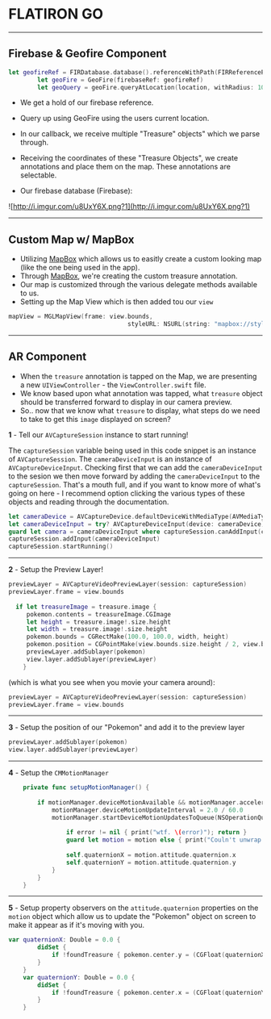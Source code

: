 
# FLATIRON GO

---


## Firebase & Geofire Component

```swift
let geofireRef = FIRDatabase.database().referenceWithPath(FIRReferencePath.treasureLocations)
        let geoFire = GeoFire(firebaseRef: geofireRef)
        let geoQuery = geoFire.queryAtLocation(location, withRadius: 10.0)
```

* We get a hold of our firebase reference.
* Query up using GeoFire using the users current location.
* In our callback, we receive multiple "Treasure" objects" which we parse through.
* Receiving the coordinates of these "Treasure Objects", we create annotations and place them on the map. These annotations are selectable.


* Our firebase database (Firebase):

![http://i.imgur.com/u8UxY6X.png?1](http://i.imgur.com/u8UxY6X.png?1)

---


## Custom Map w/ MapBox

* Utilizing [MapBox](https://www.mapbox.com/ios-sdk/api/3.3.0/) which allows us to easitly create a custom looking map (like the one being used in the app).
* Through [MapBox](https://www.mapbox.com/ios-sdk/api/3.3.0/), we're creating the custom treasure annotation.
* Our map is customized through the various delegate methods available to us.
* Setting up the Map View which is then added tou our `view`

```swift
mapView = MGLMapView(frame: view.bounds,
                                 styleURL: NSURL(string: "mapbox://styles/ianrahman/ciqodpgxe000681nm8xi1u1o9"))
```

---

## AR Component

* When the `treasure` annotation is tapped on the Map, we are presenting a new `UIViewController` - the `ViewController.swift` file. 
* We know based upon what annotation was tapped, what `treasure` object should be transferred forward to display in our camera preview.
* So.. now that we know what `treasure` to display, what steps do we need to take to get this `image` displayed on screen?

**1** - Tell our `AVCaptureSession` instance to start running!

The `captureSession` variable being used in this code snippet is an instance of `AVCaptureSession`. The `cameraDeviceInput` is an instance of `AVCaptureDeviceInput`. Checking first that we can add the `cameraDeviceInput` to the sesion we then move forward by adding the `cameraDeviceInput` to the `captureSession`. That's a mouth full, and if you want to know more of what's going on here - I recommend option clicking the various types of these objects and reading through the documentation. 

```swift
let cameraDevice = AVCaptureDevice.defaultDeviceWithMediaType(AVMediaTypeVideo)
let cameraDeviceInput = try? AVCaptureDeviceInput(device: cameraDevice)
guard let camera = cameraDeviceInput where captureSession.canAddInput(camera) else { return }
captureSession.addInput(cameraDeviceInput)
captureSession.startRunning() 
```
---

**2** - Setup the Preview Layer!



```swift
previewLayer = AVCaptureVideoPreviewLayer(session: captureSession)
previewLayer.frame = view.bounds
        
  if let treasureImage = treasure.image {
     pokemon.contents = treasureImage.CGImage
     let height = treasure.image!.size.height
     let width = treasure.image!.size.height
     pokemon.bounds = CGRectMake(100.0, 100.0, width, height)
     pokemon.position = CGPointMake(view.bounds.size.height / 2, view.bounds.size.width / 2)
     previewLayer.addSublayer(pokemon)
     view.layer.addSublayer(previewLayer)
    }
 ```


 (which is what you see when you movie your camera around):

```swift
previewLayer = AVCaptureVideoPreviewLayer(session: captureSession)
previewLayer.frame = view.bounds     
```

---

**3** - Setup the position of our "Pokemon" and add it to the preview layer

```swift
previewLayer.addSublayer(pokemon)
view.layer.addSublayer(previewLayer)
```

---

**4** - Setup the `CMMotionManager`

```swift
    private func setupMotionManager() {
        
        if motionManager.deviceMotionAvailable && motionManager.accelerometerAvailable {
            motionManager.deviceMotionUpdateInterval = 2.0 / 60.0
            motionManager.startDeviceMotionUpdatesToQueue(NSOperationQueue.currentQueue()!) { [unowned self] motion, error in
                
                if error != nil { print("wtf. \(error)"); return }
                guard let motion = motion else { print("Couln't unwrap motion"); return }
                
                self.quaternionX = motion.attitude.quaternion.x
                self.quaternionY = motion.attitude.quaternion.y
            }
        }
    }
```

---

**5** - Setup property observers on the `attitude.quaternion` properties on the `motion` object which allow us to update the "Pokemon" object on screen to make it appear as if it's moving with you.

```swift
var quaternionX: Double = 0.0 {
        didSet {
            if !foundTreasure { pokemon.center.y = (CGFloat(quaternionX) * view.bounds.size.width - 180) * 4.0 }
        }
    }
    var quaternionY: Double = 0.0 {
        didSet {
            if !foundTreasure { pokemon.center.x = (CGFloat(quaternionY) * view.bounds.size.height + 100) * 4.0 }
        }
    }

```
